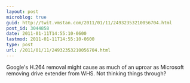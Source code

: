 ```yaml
---
layout: post
microblog: true
guid: http://twit.vmstan.com/2011/01/11/24932353210056704.html
post_id: 3044858
date: 2011-01-11T14:55:10-0600
lastmod: 2011-01-11T14:55:10-0600
type: post
url: /2011/01/11/24932353210056704.html
---
```

Google's H.264 removal might cause as much of an uproar as Microsoft removing drive extender from WHS. Not thinking things through?
